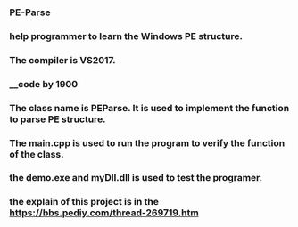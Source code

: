### PE-Parse
### help programmer to learn the Windows PE structure.
### The compiler is VS2017.
###	__code by 1900


### The class name is PEParse. It is used to implement the function to parse PE structure.
### The main.cpp is used to run the program to verify the function of the class.
### the demo.exe and myDll.dll is used to test the programer.
### the explain of this project is in the https://bbs.pediy.com/thread-269719.htm
